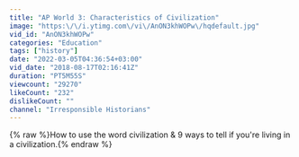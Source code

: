 ```yaml
---
title: "AP World 3: Characteristics of Civilization"
image: "https:\/\/i.ytimg.com\/vi\/AnON3khWOPw\/hqdefault.jpg"
vid_id: "AnON3khWOPw"
categories: "Education"
tags: ["history"]
date: "2022-03-05T04:36:54+03:00"
vid_date: "2018-08-17T02:16:41Z"
duration: "PT5M55S"
viewcount: "29270"
likeCount: "232"
dislikeCount: ""
channel: "Irresponsible Historians"
---
```

{% raw %}How to use the word civilization &amp; 9 ways to tell if you're living in a civilization.{% endraw %}
